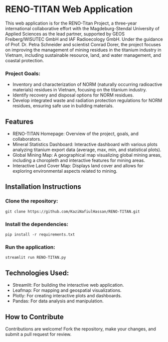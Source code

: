 # RENO-TITAN Web Application

This web application is for the RENO-Titan Project, a three-year international collaborative effort with the Magdeburg-Stendal University of Applied Sciences as the lead partner, supported by GEOS Freiberg/WISUTEC GmbH and IAF Radioecology GmbH. Under the guidance of Prof. Dr. Petra Schneider and scientist Conrad Dorer, the project focuses on improving the management of mining residues in the titanium industry in Vietnam, including sustainable resource, land, and water management, and coastal protection.

### Project Goals:
- Inventory and characterization of NORM (naturally occurring radioactive materials) residues in Vietnam, focusing on the titanium industry.
- Identify recovery and disposal options for NORM residues.
- Develop integrated waste and radiation protection regulations for NORM residues, ensuring safe use in building materials.

## Features
- RENO-TITAN Homepage: Overview of the project, goals, and collaborators.
- Mineral Statistics Dashboard: Interactive dashboard with various plots analyzing titanium export data (average, max, min, and statistical plots).
- Global Mining Map: A geographical map visualizing global mining areas, including a choropleth and interactive features for mining areas.
- Interactive Land Cover Map: Displays land cover and allows for exploring environmental aspects related to mining.

## Installation Instructions
### Clone the repository:
    git clone https://github.com/KaziNafiulHassan/RENO-TITAN.git

### Install the dependencies:
    pip install -r requirements.txt

### Run the application:
    streamlit run RENO-TITAN.py

## Technologies Used:
- Streamlit: For building the interactive web application.
- Leafmap: For mapping and geospatial visualizations.
- Plotly: For creating interactive plots and dashboards.
- Pandas: For data analysis and manipulation.

## How to Contribute
  Contributions are welcome! Fork the repository, make your changes, and submit a pull request for review.
